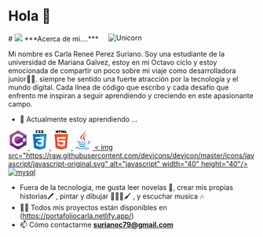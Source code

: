 # Hola 👋

<img align="right" width=300px alt="Unicorn" src="https://c.tenor.com/GN73MKBawZYAAAAi/busy-cute.gif" />
# <img src="https://media.giphy.com/media/ObNTw8Uzwy6KQ/giphy.gif" width="30px">&nbsp;***Acerca de mi....***

Mi nombre es Carla Reneé Perez Suriano.
Soy una estudiante de la universidad de Mariana Galvez, estoy en mi Octavo ciclo y estoy emocionada de compartir un poco sobre mi viaje como desarrolladora junior👩‍💻. siempre he sentido una fuerte atracción por la tecnología y el mundo digital. Cada línea de código que escribo y cada desafío que enfrento me inspiran a seguir aprendiendo y creciendo en este apasionante campo.

- 🌱 Actualmente estoy aprendiendo ...
<p align="left"> <a href="https://www.w3schools .com/cs/" target="_blank" rel="noreferrer"> <img src="https://raw.githubusercontent.com/devicons/devicon/master/icons/csharp/csharp-original.svg" alt= "csharp" width="40" height="40"/> </a> <a href="https://www.w3schools.com/css/" target="_blank" rel="noreferrer"> <img src="https://raw.githubusercontent.com/devicons/devicon/master/icons/css3/css3-original-wordmark.svg" alt="css3" width="40" height="40"/> </ a> <a href="https://www.w3.org/html/" target="_blank" rel="noreferrer"> <img src="https://raw.githubusercontent.com/devicons/devicon/ master/icons/html5/html5-original-wordmark.svg" alt="html5" width="40" height="40"/> </a> <a href="https://www.java.com" target="_blank" rel="noreferrer"> <img src="https://raw.githubusercontent.com/devicons/devicon/master/icons/java/java-original.svg" alt="java" width=" 40" altura="40"/> </a> <a href="https://developer.mozilla.org/en-US/docs/Web/JavaScript" target="_blank" rel="noreferrer"> < img src="https://raw.githubusercontent.com/devicons/devicon/master/icons/javascript/javascript-original.svg" alt="javascript" width="40" height="40"/> </a > <a href="https://www.mysql.com/" target="_blank" rel="noreferrer"> <img src="https://raw.githubusercontent.com/devicons/devicon/master/icons /mysql/mysql-original-wordmark.svg" alt="mysql" width="40" height="40"/> </a> </p>

- Fuera de la tecnologia, me gusta leer novelas 📖, crear mis propias historias🖊️ , pintar y dibujar 👩‍🎨🎨🖌️ , y escuchar musica 🎶
- 👨‍💻 Todos mis proyectos están disponibles en (https://portafoliocarla.netlify.app/)
- 📫 Cómo contactarme **surianoc79@gmail.com**
